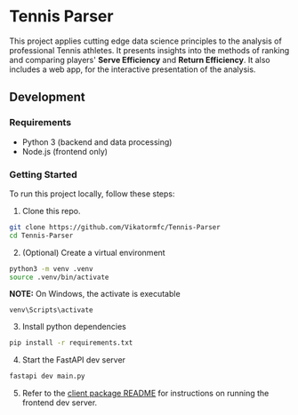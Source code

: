 # Tennis Parser

This project applies cutting edge data science principles to the analysis of professional Tennis athletes. It presents insights into the methods of ranking and comparing players' **Serve Efficiency** and **Return Efficiency**. It also includes a web app, for the interactive presentation of the analysis.

## Development

### Requirements

- Python 3 (backend and data processing)
- Node.js (frontend only)

### Getting Started

To run this project locally, follow these steps:

1. Clone this repo.

```sh
git clone https://github.com/Vikatormfc/Tennis-Parser
cd Tennis-Parser
```

2. (Optional) Create a virtual environment

```sh
python3 -m venv .venv
source .venv/bin/activate
```

**NOTE:** On Windows, the activate is executable

```
venv\Scripts\activate
```

3. Install python dependencies

```sh
pip install -r requirements.txt
```

4. Start the FastAPI dev server

```sh
fastapi dev main.py
```

5. Refer to the [client package README](/client/README.md) for instructions on running the frontend dev server.
